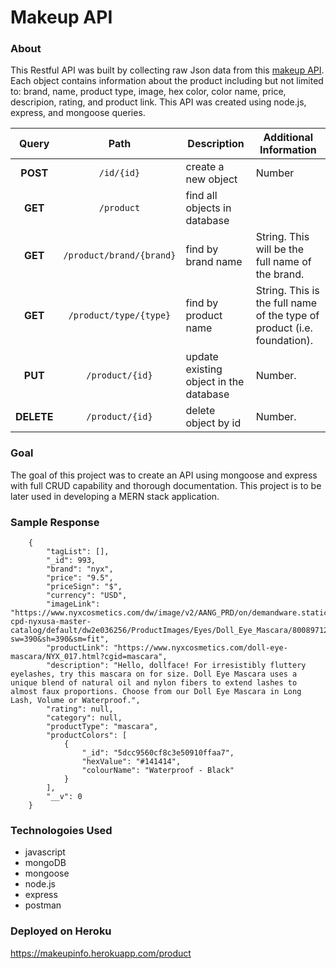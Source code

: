 # Makeup API

### About

This Restful API was built by collecting raw Json data from this [makeup API](https://makeup-api.herokuapp.com/). Each object contains information about the product including but not limited to: brand, name, product type, image, hex color, color name, price, descripion, rating, and product link. This API was created using node.js, express, and mongoose queries.

|   Query    |           Path           | Description                            | Additional Information                                                  |
| :--------: | :----------------------: | -------------------------------------- | ----------------------------------------------------------------------- |
|  **POST**  |        `/id/{id}`        | create a new object                    | Number                                                                  |
|  **GET**   |        `/product`        | find all objects in database           |                                                                         |
|  **GET**   | `/product/brand/{brand}` | find by brand name                     | String. This will be the full name of the brand.                        |
|  **GET**   |  `/product/type/{type}`  | find by product name                   | String. This is the full name of the type of product (i.e. foundation). |
|  **PUT**   |     `/product/{id}`      | update existing object in the database | Number.                                                                 |
| **DELETE** |     `/product/{id}`      | delete object by id                    | Number.                                                                 |

### Goal

The goal of this project was to create an API using mongoose and express with full CRUD capability and thorough documentation. This project is to be later used in developing a MERN stack application.

### Sample Response

```
    {
        "tagList": [],
        "_id": 993,
        "brand": "nyx",
        "price": "9.5",
        "priceSign": "$",
        "currency": "USD",
        "imageLink": "https://www.nyxcosmetics.com/dw/image/v2/AANG_PRD/on/demandware.static/-/Sites-cpd-nyxusa-master-catalog/default/dw2e036256/ProductImages/Eyes/Doll_Eye_Mascara/800897123543_dolleyemascara_longlash_black_main.jpg?sw=390&sh=390&sm=fit",
        "productLink": "https://www.nyxcosmetics.com/doll-eye-mascara/NYX_017.html?cgid=mascara",
        "description": "Hello, dollface! For irresistibly fluttery eyelashes, try this mascara on for size. Doll Eye Mascara uses a unique blend of natural oil and nylon fibers to extend lashes to almost faux proportions. Choose from our Doll Eye Mascara in Long Lash, Volume or Waterproof.",
        "rating": null,
        "category": null,
        "productType": "mascara",
        "productColors": [
            {
                "_id": "5dcc9560cf8c3e50910ffaa7",
                "hexValue": "#141414",
                "colourName": "Waterproof - Black"
            }
        ],
        "__v": 0
    }
```

### Technologoies Used
- javascript
- mongoDB
- mongoose
- node.js
- express
- postman

### Deployed on Heroku
https://makeupinfo.herokuapp.com/product
